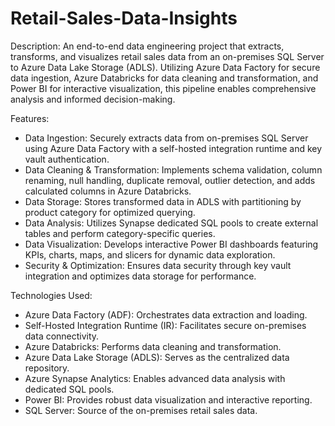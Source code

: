 # Retail-Sales-Data-Insights
Description:
An end-to-end data engineering project that extracts, transforms, and visualizes retail sales data from an on-premises SQL Server to Azure Data Lake Storage (ADLS). Utilizing Azure Data Factory for secure data ingestion, Azure Databricks for data cleaning and transformation, and Power BI for interactive visualization, this pipeline enables comprehensive analysis and informed decision-making.

Features:

- Data Ingestion: Securely extracts data from on-premises SQL Server using Azure Data Factory with a self-hosted integration runtime and key vault authentication.
- Data Cleaning & Transformation: Implements schema validation, column renaming, null handling, duplicate removal, outlier detection, and adds calculated columns in Azure Databricks.
- Data Storage: Stores transformed data in ADLS with partitioning by product category for optimized querying.
- Data Analysis: Utilizes Synapse dedicated SQL pools to create external tables and perform category-specific queries.
- Data Visualization: Develops interactive Power BI dashboards featuring KPIs, charts, maps, and slicers for dynamic data exploration.
- Security & Optimization: Ensures data security through key vault integration and optimizes data storage for performance.

Technologies Used:

- Azure Data Factory (ADF): Orchestrates data extraction and loading.
- Self-Hosted Integration Runtime (IR): Facilitates secure on-premises data connectivity.
- Azure Databricks: Performs data cleaning and transformation.
- Azure Data Lake Storage (ADLS): Serves as the centralized data repository.
- Azure Synapse Analytics: Enables advanced data analysis with dedicated SQL pools.
- Power BI: Provides robust data visualization and interactive reporting.
- SQL Server: Source of the on-premises retail sales data.
